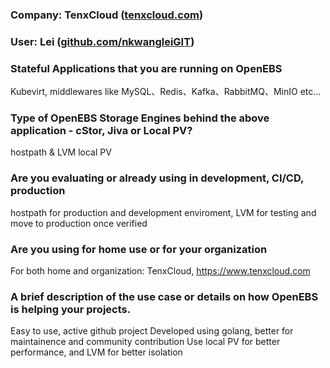 ### **Company**: TenxCloud ([tenxcloud.com](https://www.tenxcloud.com))
### **User**: Lei ([github.com/nkwangleiGIT](https://github.com/nkwangleiGIT))

### **Stateful Applications that you are running on OpenEBS**
Kubevirt, middlewares like MySQL、Redis、Kafka、RabbitMQ、MinIO etc...

### **Type of OpenEBS Storage Engines behind the above application - cStor, Jiva or Local PV?**
hostpath & LVM local PV

### **Are you evaluating or already using in development, CI/CD, production**
hostpath for production and development enviroment, LVM for testing and move to production once verified

### **Are you using for home use or for your organization**
For both home and organization: TenxCloud, https://www.tenxcloud.com

### **A brief description of the use case or details on how OpenEBS is helping your projects.**
Easy to use, active github project
Developed using golang, better for maintainence and community contribution
Use local PV for better performance, and LVM for better isolation